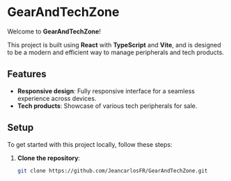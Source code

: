 # GearAndTechZone

Welcome to **GearAndTechZone**!

This project is built using **React** with **TypeScript** and **Vite**, and is designed to be a modern and efficient way to manage peripherals and tech products. 

## Features

- **Responsive design**: Fully responsive interface for a seamless experience across devices.
- **Tech products**: Showcase of various tech peripherals for sale.


## Setup

To get started with this project locally, follow these steps:

1. **Clone the repository**:

   ```bash
   git clone https://github.com/JeancarlosFR/GearAndTechZone.git
